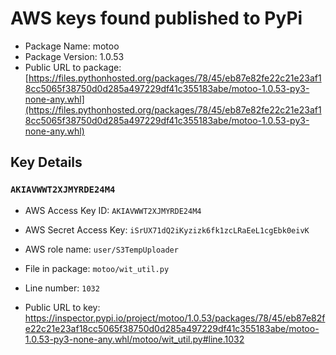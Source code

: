 # AWS keys found published to PyPi

* Package Name: motoo
* Package Version: 1.0.53
* Public URL to package: [https://files.pythonhosted.org/packages/78/45/eb87e82fe22c21e23af18cc5065f38750d0d285a497229df41c355183abe/motoo-1.0.53-py3-none-any.whl](https://files.pythonhosted.org/packages/78/45/eb87e82fe22c21e23af18cc5065f38750d0d285a497229df41c355183abe/motoo-1.0.53-py3-none-any.whl)

## Key Details

### `AKIAVWWT2XJMYRDE24M4`

* AWS Access Key ID: `AKIAVWWT2XJMYRDE24M4`
* AWS Secret Access Key: `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` 
* AWS role name: `user/S3TempUploader`
* File in package: `motoo/wit_util.py`
* Line number: `1032`

* Public URL to key: https://inspector.pypi.io/project/motoo/1.0.53/packages/78/45/eb87e82fe22c21e23af18cc5065f38750d0d285a497229df41c355183abe/motoo-1.0.53-py3-none-any.whl/motoo/wit_util.py#line.1032


